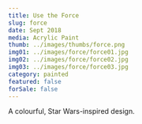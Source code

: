 ```yaml
---
title: Use the Force
slug: force
date: Sept 2018
media: Acrylic Paint
thumb: ../images/thumbs/force.png
img01: ../images/force/force01.jpg
img02: ../images/force/force02.jpg
img03: ../images/force/force03.jpg
category: painted
featured: false
forSale: false
---
```


A colourful, Star Wars-inspired design.
